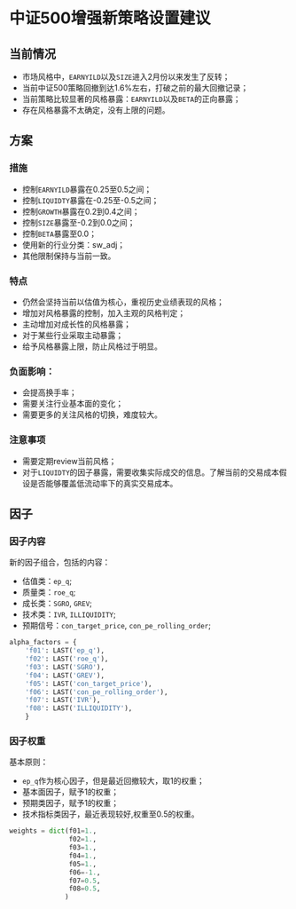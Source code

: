 # 中证500增强新策略设置建议

## 当前情况

* 市场风格中，`EARNYILD`以及`SIZE`进入2月份以来发生了反转；
* 当前中证500策略回撤到达1.6%左右，打破之前的最大回撤记录；
* 当前策略比较显著的风格暴露：`EARNYILD`以及`BETA`的正向暴露；
* 存在风格暴露不太确定，没有上限的问题。

## 方案

### 措施

* 控制`EARNYILD`暴露在0.25至0.5之间；
* 控制`LIQUIDTY`暴露在-0.25至-0.5之间；
* 控制`GROWTH`暴露在0.2到0.4之间；
* 控制`SIZE`暴露至-0.2到0.0之间；
* 控制`BETA`暴露至0.0；
* 使用新的行业分类：sw_adj；
* 其他限制保持与当前一致。

### 特点

* 仍然会坚持当前以估值为核心，重视历史业绩表现的风格；
* 增加对风格暴露的控制，加入主观的风格判定；
* 主动增加对成长性的风格暴露；
* 对于某些行业采取主动暴露；
* 给予风格暴露上限，防止风格过于明显。

### 负面影响：

* 会提高换手率；
* 需要关注行业基本面的变化；
* 需要更多的关注风格的切换，难度较大。

### 注意事项

* 需要定期review当前风格；
* 对于`LIQUIDTY`的因子暴露，需要收集实际成交的信息。了解当前的交易成本假设是否能够覆盖低流动率下的真实交易成本。


## 因子

### 因子内容

新的因子组合，包括的内容：

* 估值类：`ep_q`;
* 质量类：`roe_q`;
* 成长类：`SGRO`, `GREV`;
* 技术类：`IVR`, `ILLIQUIDITY`;
* 预期信号：`con_target_price`, `con_pe_rolling_order`;

```python
alpha_factors = {
    'f01': LAST('ep_q'),
    'f02': LAST('roe_q'),
    'f03': LAST('SGRO'),
    'f04': LAST('GREV'),
    'f05': LAST('con_target_price'),
    'f06': LAST('con_pe_rolling_order'),
    'f07': LAST('IVR'),
    'f08': LAST('ILLIQUIDITY'),
    }
```

### 因子权重

基本原则：

* `ep_q`作为核心因子，但是最近回撤较大，取1的权重；
* 基本面因子，赋予1的权重；
* 预期类因子，赋予1的权重；
* 技术指标类因子，最近表现较好,权重至0.5的权重。

```python
weights = dict(f01=1.,
               f02=1.,
               f03=1.,
               f04=1.,
               f05=1.,
               f06=-1.,
               f07=0.5,
               f08=0.5,
              )
```
